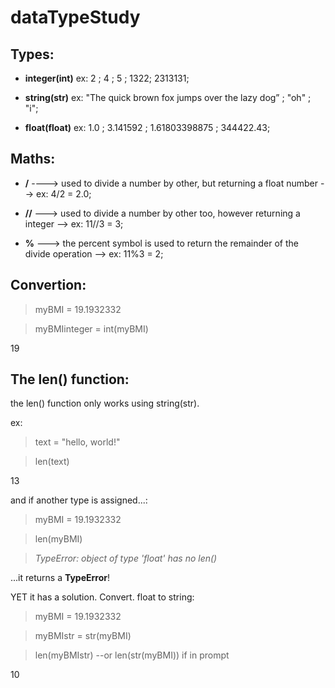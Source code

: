# dataTypeStudy

## Types: 
- **integer(int)** ex: 2 ; 4 ; 5 ; 1322; 2313131;

- **string(str)** ex: "The quick brown fox jumps over the lazy dog” ; "oh" ; "i";

- **float(float)** ex: 1.0 ; 3.141592 ; 1.61803398875 ; 344422.43;


## Maths:

- **/** ----> used to divide a number by other, but returning a float number --> ex: 4/2 = 2.0;

- **//** ---> used to divide a number by other too, however returning a integer --> ex: 11//3 = 3;

- **%** ---> the percent symbol is used to return the remainder of the divide operation --> ex: 11%3 = 2;


## Convertion: 

> myBMI = 19.1932332

> myBMIinteger = int(myBMI)

19

## The len() function:

the len() function only works using string(str).

ex:

> text = "hello, world!"

> len(text)

13


and if another type is assigned...:


> myBMI = 19.1932332

> len(myBMI)

> _*TypeError*: object of type 'float' has no len()_

...it returns a **TypeError**!

YET it has a solution. Convert. float to string:

>myBMI = 19.1932332

>myBMIstr = str(myBMI)

>len(myBMIstr) --or len(str(myBMI)) if in prompt

10



